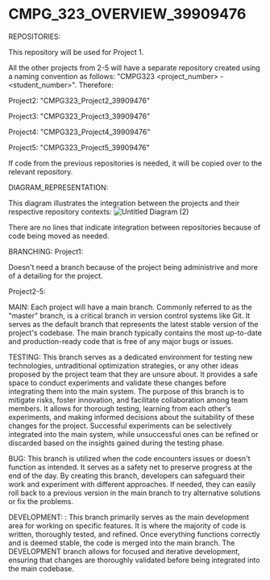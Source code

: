 # CMPG_323_OVERVIEW_39909476
REPOSITORIES:

This repository will be used for Project 1.

All the other projects from 2-5 will have a separate repository created using a naming convention as follows: "CMPG323 <project_number> - <student_number>".
Therefore:

Project2: "CMPG323_Project2_39909476"

Project3: "CMPG323_Project3_39909476"

Project4: "CMPG323_Project4_39909476"

Project5: "CMPG323_Project5_39909476"

If code from the previous repositories is needed, it will be copied over to the relevant repository.

DIAGRAM_REPRESENTATION:

This diagram illustrates the integration between the projects and their respective repository contexts:
![Untitled Diagram (2)](https://github.com/XoXoTheFrozenFox/CMPG_323_OVERVIEW_39909476/assets/104361159/f8712671-a24b-47cc-88b1-34d9bdc239d2)

There are no lines that indicate integration between repositories because of code being moved as needed.

BRANCHING:
Project1:

Doesn't need a branch because of the project being administrive and more of a detailing for the project.

Project2-5:

MAIN: Each project will have a main branch. Commonly referred to as the "master" branch, is a critical branch in version control systems like Git. It serves as the default branch that represents the latest stable version of the project's codebase. The main branch typically contains the most up-to-date and production-ready code that is free of any major bugs or issues.

TESTING: This branch serves as a dedicated environment for testing new technologies, untraditional optimization strategies, or any other ideas proposed by the project team that they are unsure about. It provides a safe space to conduct experiments and validate these changes before integrating them into the main system. The purpose of this branch is to mitigate risks, foster innovation, and facilitate collaboration among team members. It allows for thorough testing, learning from each other's experiments, and making informed decisions about the suitability of these changes for the project. Successful experiments can be selectively integrated into the main system, while unsuccessful ones can be refined or discarded based on the insights gained during the testing phase.

BUG: This branch is utilized when the code encounters issues or doesn't function as intended. It serves as a safety net to preserve progress at the end of the day. By creating this branch, developers can safeguard their work and experiment with different approaches. If needed, they can easily roll back to a previous version in the main branch to try alternative solutions or fix the problems.

DEVELOPMENT: : This branch primarily serves as the main development area for working on specific features. It is where the majority of code is written, thoroughly tested, and refined. Once everything functions correctly and is deemed stable, the code is merged into the main branch. The DEVELOPMENT branch allows for focused and iterative development, ensuring that changes are thoroughly validated before being integrated into the main codebase.
